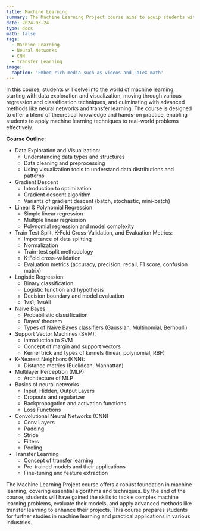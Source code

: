 ```yaml
---
title: Machine Learning
summary: The Machine Learning Project course aims to equip students with the fundamental concepts and practical skills required to develop, evaluate, and deploy machine learning models. This course covers essential topics, from data exploration to advanced techniques like transfer learning, providing a comprehensive understanding of machine learning.
date: 2024-03-24
type: docs
math: false
tags:
  - Machine Learning
  - Neural Networks
  - CNN
  - Transfer Learning
image:
  caption: 'Embed rich media such as videos and LaTeX math'
---
```


In this course, students will delve into the world of machine learning, starting with data exploration and visualization, moving through various regression and classification techniques, and culminating with advanced methods like neural networks and transfer learning. The course is designed to offer a blend of theoretical knowledge and hands-on practice, enabling students to apply machine learning techniques to real-world problems effectively.


**Course Outline**:
- Data Exploration and Visualization:
    - Understanding data types and structures
    - Data cleaning and preprocessing
    - Using visualization tools to understand data distributions and patterns
- Gradient Descent
    - Introduction to optimization
    - Gradient descent algorithm
    - Variants of gradient descent (batch, stochastic, mini-batch)
- Linear & Polynomial Regression
    - Simple linear regression
    - Multiple linear regression
    - Polynomial regression and model complexity
- Train Test Split, K-Fold Cross-Validation, and Evaluation Metrics:
    - Importance of data splitting
    - Normalization
    - Train-test split methodology
    - K-Fold cross-validation
    - Evaluation metrics (accuracy, precision, recall, F1 score, confusion matrix)
- Logistic Regression:
    - Binary classification
    - Logistic function and hypothesis
    - Decision boundary and model evaluation
    - 1vs1, 1vsAll
- Naive Bayes
    - Probabilistic classification
    - Bayes’ theorem
    - Types of Naive Bayes classifiers (Gaussian, Multinomial, Bernoulli)
- Support Vector Machines (SVM):
    - introduction to SVM
    - Concept of margin and support vectors
    - Kernel trick and types of kernels (linear, polynomial, RBF)
- K-Nearest Neighbors (KNN):
    - Distance metrics (Euclidean, Manhattan)
- Multilayer Perceptron (MLP):
    -  Architecture of MLP
- Basics of neural networks
    - Input, Hidden, Output Layers
    - Dropouts and regularizer
    - Backpropagation and activation functions
    - Loss Functions
- Convolutional Neural Networks (CNN)
    - Conv Layers
    - Padding
    - Stride
    - Filters
    - Pooling
- Transfer Learning
    - Concept of transfer learning
    - Pre-trained models and their applications
    - Fine-tuning and feature extraction



The Machine Learning Project course offers a robust foundation in machine learning, covering essential algorithms and techniques. By the end of the course, students will have gained the skills to tackle complex machine learning problems, evaluate their models, and apply advanced methods like transfer learning to enhance their projects. This course prepares students for further studies in machine learning and practical applications in various industries.


<!-- [Hugo Blox Builder](https://hugoblox.com) is designed to give technical content creators a seamless experience. You can focus on the content and the Hugo Blox Builder which this template is built upon handles the rest. -->

<!-- **Embed videos, podcasts, code, LaTeX math, and even test students!**

On this page, you'll find some examples of the types of technical content that can be rendered with Hugo Blox.

## Video

Teach your course by sharing videos with your students. Choose from one of the following approaches:

{{< youtube D2vj0WcvH5c >}}

**Youtube**:

    {{</* youtube w7Ft2ymGmfc */>}}

**Bilibili**:

    {{</* bilibili id="BV1WV4y1r7DF" */>}}

**Video file**

Videos may be added to a page by either placing them in your `assets/media/` media library or in your [page's folder](https://gohugo.io/content-management/page-bundles/), and then embedding them with the _video_ shortcode:

    {{</* video src="my_video.mp4" controls="yes" */>}}

## Podcast

You can add a podcast or music to a page by placing the MP3 file in the page's folder or the media library folder and then embedding the audio on your page with the _audio_ shortcode:

    {{</* audio src="ambient-piano.mp3" */>}}

Try it out:

{{< audio src="ambient-piano.mp3" >}}

## Test students

Provide a simple yet fun self-assessment by revealing the solutions to challenges with the `spoiler` shortcode:

```markdown
{{</* spoiler text="👉 Click to view the solution" */>}}
You found me!
{{</* /spoiler */>}}
```

renders as

{{< spoiler text="👉 Click to view the solution" >}} You found me 🎉 {{< /spoiler >}}

## Math

Hugo Blox Builder supports a Markdown extension for $\LaTeX$ math. You can enable this feature by toggling the `math` option in your `config/_default/params.yaml` file.

To render _inline_ or _block_ math, wrap your LaTeX math with `{{</* math */>}}$...${{</* /math */>}}` or `{{</* math */>}}$$...$${{</* /math */>}}`, respectively.

{{% callout note %}}
We wrap the LaTeX math in the Hugo Blox _math_ shortcode to prevent Hugo rendering our math as Markdown.
{{% /callout %}}

Example **math block**:

```latex
{{</* math */>}}
$$
\gamma_{n} = \frac{ \left | \left (\mathbf x_{n} - \mathbf x_{n-1} \right )^T \left [\nabla F (\mathbf x_{n}) - \nabla F (\mathbf x_{n-1}) \right ] \right |}{\left \|\nabla F(\mathbf{x}_{n}) - \nabla F(\mathbf{x}_{n-1}) \right \|^2}
$$
{{</* /math */>}}
```

renders as

{{< math >}}
$$\gamma_{n} = \frac{ \left | \left (\mathbf x_{n} - \mathbf x_{n-1} \right )^T \left [\nabla F (\mathbf x_{n}) - \nabla F (\mathbf x_{n-1}) \right ] \right |}{\left \|\nabla F(\mathbf{x}_{n}) - \nabla F(\mathbf{x}_{n-1}) \right \|^2}$$
{{< /math >}}

Example **inline math** `{{</* math */>}}$\nabla F(\mathbf{x}_{n})${{</* /math */>}}` renders as {{< math >}}$\nabla F(\mathbf{x}_{n})${{< /math >}}.

Example **multi-line math** using the math linebreak (`\\`):

```latex
{{</* math */>}}
$$f(k;p_{0}^{*}) = \begin{cases}p_{0}^{*} & \text{if }k=1, \\
1-p_{0}^{*} & \text{if }k=0.\end{cases}$$
{{</* /math */>}}
```

renders as

{{< math >}}

$$
f(k;p_{0}^{*}) = \begin{cases}p_{0}^{*} & \text{if }k=1, \\
1-p_{0}^{*} & \text{if }k=0.\end{cases}
$$

{{< /math >}}

## Code

Hugo Blox Builder utilises Hugo's Markdown extension for highlighting code syntax. The code theme can be selected in the `config/_default/params.yaml` file.


    ```python
    import pandas as pd
    data = pd.read_csv("data.csv")
    data.head()
    ```

renders as

```python
import pandas as pd
data = pd.read_csv("data.csv")
data.head()
```

## Inline Images

```go
{{</* icon name="python" */>}} Python
```

renders as

{{< icon name="python" >}} Python

## Did you find this page helpful? Consider sharing it 🙌 -->
